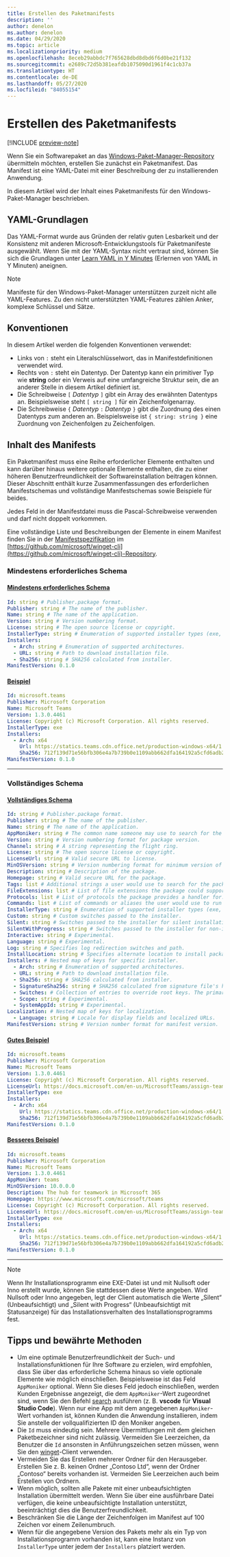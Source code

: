 ```yaml
---
title: Erstellen des Paketmanifests
description: ''
author: denelon
ms.author: denelon
ms.date: 04/29/2020
ms.topic: article
ms.localizationpriority: medium
ms.openlocfilehash: 8eceb29abbdc7f765628dbd8dbd6f6d0be21f132
ms.sourcegitcommit: e2689c72d5b381eafdb1075090d1961f4c1cb37a
ms.translationtype: HT
ms.contentlocale: de-DE
ms.lasthandoff: 05/27/2020
ms.locfileid: "84055154"
---
```

# <a name="create-your-package-manifest"></a>Erstellen des Paketmanifests

[!INCLUDE [preview-note](../../includes/package-manager-preview.md)]

Wenn Sie ein Softwarepaket an das [Windows-Paket-Manager-Repository](repository.md) übermitteln möchten, erstellen Sie zunächst ein Paketmanifest. Das Manifest ist eine YAML-Datei mit einer Beschreibung der zu installierenden Anwendung.

In diesem Artikel wird der Inhalt eines Paketmanifests für den Windows-Paket-Manager beschrieben.

## <a name="yaml-basics"></a>YAML-Grundlagen

Das YAML-Format wurde aus Gründen der relativ guten Lesbarkeit und der Konsistenz mit anderen Microsoft-Entwicklungstools für Paketmanifeste ausgewählt. Wenn Sie mit der YAML-Syntax nicht vertraut sind, können Sie sich die Grundlagen unter [Learn YAML in Y Minutes](https://learnxinyminutes.com/docs/yaml/) (Erlernen von YAML in Y Minuten) aneignen.

> [!NOTE]
> Manifeste für den Windows-Paket-Manager unterstützen zurzeit nicht alle YAML-Features. Zu den nicht unterstützten YAML-Features zählen Anker, komplexe Schlüssel und Sätze.

## <a name="conventions"></a>Konventionen

In diesem Artikel werden die folgenden Konventionen verwendet:

* Links von `:` steht ein Literalschlüsselwort, das in Manifestdefinitionen verwendet wird.
* Rechts von `:` steht ein Datentyp. Der Datentyp kann ein primitiver Typ wie **string** oder ein Verweis auf eine umfangreiche Struktur sein, die an anderer Stelle in diesem Artikel definiert ist.
* Die Schreibweise `[` *Datentyp* `]` gibt ein Array des erwähnten Datentyps an. Beispielsweise steht `[ string ]` für ein Zeichenfolgenarray.
* Die Schreibweise `{` *Datentyp* `:` *Datentyp* `}` gibt die Zuordnung des einen Datentyps zum anderen an. Beispielsweise ist `{ string: string }` eine Zuordnung von Zeichenfolgen zu Zeichenfolgen.

## <a name="manifest-contents"></a>Inhalt des Manifests

Ein Paketmanifest muss eine Reihe erforderlicher Elemente enthalten und kann darüber hinaus weitere optionale Elemente enthalten, die zu einer höheren Benutzerfreundlichkeit der Softwareinstallation beitragen können. Dieser Abschnitt enthält kurze Zusammenfassungen des erforderlichen Manifestschemas und vollständige Manifestschemas sowie Beispiele für beides.

Jedes Feld in der Manifestdatei muss die Pascal-Schreibweise verwenden und darf nicht doppelt vorkommen.

Eine vollständige Liste und Beschreibungen der Elemente in einem Manifest finden Sie in der [Manifestspezifikation](https://github.com/microsoft/winget-cli/blob/master/doc/ManifestSpecv0.1.md) im [https://github.com/microsoft/winget-cli](https://github.com/microsoft/winget-cli)-Repository.

### <a name="minimal-required-schema"></a>Mindestens erforderliches Schema

#### <a name="minimal-required-schema"></a>[Mindestens erforderliches Schema](#tab/minschema/)

```yaml
Id: string # Publisher.package format.
Publisher: string # The name of the publisher.
Name: string # The name of the application.
Version: string # Version numbering format.
License: string # The open source license or copyright.
InstallerType: string # Enumeration of supported installer types (exe, msi, msix, inno, wix, nullsoft, appx).
Installers:
  - Arch: string # Enumeration of supported architectures.
  - URL: string # Path to download installation file.
  - Sha256: string # SHA256 calculated from installer.
ManifestVersion: 0.1.0
```

#### <a name="example"></a>[Beispiel](#tab/minexample/)

```yaml
Id: microsoft.teams
Publisher: Microsoft Corporation
Name: Microsoft Teams
Version: 1.3.0.4461
License: Copyright (c) Microsoft Corporation. All rights reserved.
InstallerType: exe
Installers:
  - Arch: x64
    Url: https://statics.teams.cdn.office.net/production-windows-x64/1.3.00.4461/Teams_windows_x64.exe
    Sha256: 712f139d71e56bfb306e4a7b739b0e1109abb662dfa164192a5cfd6adb24a4e1
ManifestVersion: 0.1.0
```

* * *

### <a name="complete-schema"></a>Vollständiges Schema

#### <a name="complete-schema"></a>[Vollständiges Schema](#tab/compschema/)

```yaml
Id: string # Publisher.package format.
Publisher: string # The name of the publisher.
Name: string # The name of the application.
AppMoniker: string # The common name someone may use to search for the package.
Version: string # Version numbering format for package version.
Channel: string # A string representing the flight ring.
License: string # The open source license or copyright.
LicenseUrl: string # Valid secure URL to license.
MinOSVersion: string # Version numbering format for minimum version of Windows supported.
Description: string # Description of the package.
Homepage: string # Valid secure URL for the package.
Tags: list # Additional strings a user would use to search for the package.
FileExtensions: list # List of file extensions the package could support.
Protocols: list # List of protocols the package provides a handler for.
Commands: list # List of commands or aliases the user would use to run the package.
InstallerType: string # Enumeration of supported installer types (exe, msi, msix, inno, wix, nullsoft, appx).
Custom: string # Custom switches passed to the installer.
Silent: string # Switches passed to the installer for silent installation.
SilentWithProgress: string # Switches passed to the installer for non-interactive install.
Interactive: string # Experimental.
Language: string # Experimental.
Log: string # Specifies log redirection switches and path.
InstallLocation: string # Specifies alternate location to install package.
Installers: # Nested map of keys for specific installer.
  - Arch: string # Enumeration of supported architectures.
  - URL: string # Path to download installation file.
  - Sha256: string # SHA256 calculated from installer.
  - SignatureSha256: string # SHA256 calculated from signature file's hash of MSIX file.
  - Switches: # Collection of entries to override root keys. The primary supported values are: Custom, Silent, SilentWithProgress, Interactive. For a complete list see the specification at https://github.com/microsoft/winget-cli/blob/master/doc/ManifestSpecv0.1.md.
  - Scope: string # Experimental.
  - SystemAppId: string # Experimental.
Localization: # Nested map of keys for localization.
  - Language: string # Locale for display fields and localized URLs.
ManifestVersion: string # Version number format for manifest version.
```

#### <a name="good-example"></a>[Gutes Beispiel](#tab/good/)

```yaml
Id: microsoft.teams
Publisher: Microsoft Corporation
Name: Microsoft Teams
Version: 1.3.0.4461
License: Copyright (c) Microsoft Corporation. All rights reserved.
LicenseUrl: https://docs.microsoft.com/en-us/MicrosoftTeams/assign-teams-licenses
InstallerType: exe
Installers:
  - Arch: x64
    Url: https://statics.teams.cdn.office.net/production-windows-x64/1.3.00.4461/Teams_windows_x64.exe
    Sha256: 712f139d71e56bfb306e4a7b739b0e1109abb662dfa164192a5cfd6adb24a4e1
ManifestVersion: 0.1.0
```

#### <a name="better-example"></a>[Besseres Beispiel](#tab/better/)

```yaml
Id: microsoft.teams
Publisher: Microsoft Corporation
Name: Microsoft Teams
Version: 1.3.0.4461
AppMoniker: teams
MinOSVersion: 10.0.0.0
Description: The hub for teamwork in Microsoft 365
Homepage: https://www.microsoft.com/microsoft/teams
License: Copyright (c) Microsoft Corporation. All rights reserved.
LicenseUrl: https://docs.microsoft.com/en-us/MicrosoftTeams/assign-teams-licenses
InstallerType: exe
Installers:
  - Arch: x64
    Url: https://statics.teams.cdn.office.net/production-windows-x64/1.3.00.4461/Teams_windows_x64.exe
    Sha256: 712f139d71e56bfb306e4a7b739b0e1109abb662dfa164192a5cfd6adb24a4e1
ManifestVersion: 0.1.0
```

* * *

> [!NOTE]
> Wenn Ihr Installationsprogramm eine EXE-Datei ist und mit Nullsoft oder Inno erstellt wurde, können Sie stattdessen diese Werte angeben. Wird Nullsoft oder Inno angegeben, legt der Client automatisch die Werte „Silent“ (Unbeaufsichtigt) und „Silent with Progress“ (Unbeaufsichtigt mit Statusanzeige) für das Installationsverhalten des Installationsprogramms fest.

## <a name="tips-and-best-practices"></a>Tipps und bewährte Methoden

* Um eine optimale Benutzerfreundlichkeit der Such- und Installationsfunktionen für Ihre Software zu erzielen, wird empfohlen, dass Sie über das erforderliche Schema hinaus so viele optionale Elemente wie möglich einschließen. Beispielsweise ist das Feld `AppMoniker` optional. Wenn Sie dieses Feld jedoch einschließen, werden Kunden Ergebnisse angezeigt, die dem `AppMoniker`-Wert zugeordnet sind, wenn Sie den Befehl [search](../winget/search.md) ausführen (z. B. **vscode** für **Visual Studio Code**). Wenn nur eine App mit dem angegebenen `AppMoniker`-Wert vorhanden ist, können Kunden die Anwendung installieren, indem Sie anstelle der vollqualifizierten ID den Moniker angeben.
* Die `Id` muss eindeutig sein. Mehrere Übermittlungen mit dem gleichen Paketbezeichner sind nicht zulässig. Vermeiden Sie Leerzeichen, da Benutzer die `Id` ansonsten in Anführungszeichen setzen müssen, wenn Sie den [winget](../index.md)-Client verwenden.
* Vermeiden Sie das Erstellen mehrerer Ordner für den Herausgeber. Erstellen Sie z. B. keinen Ordner „Contoso Ltd“, wenn der Ordner „Contoso“ bereits vorhanden ist. Vermeiden Sie Leerzeichen auch beim Erstellen von Ordnern.
* Wenn möglich, sollten alle Pakete mit einer unbeaufsichtigten Installation übermittelt werden. Wenn Sie über eine ausführbare Datei verfügen, die keine unbeaufsichtigte Installation unterstützt, beeinträchtigt dies die Benutzerfreundlichkeit.
* Beschränken Sie die Länge der Zeichenfolgen im Manifest auf 100 Zeichen vor einem Zeilenumbruch.
* Wenn für die angegebene Version des Pakets mehr als ein Typ von Installationsprogramm vorhanden ist, kann eine Instanz von `InstallerType` unter jedem der `Installers` platziert werden.
